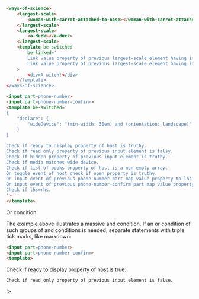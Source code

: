 

```html
<ways-of-science>
    <largest-scale>
        <woman-with-carrot-attached-to-nose></woman-with-carrot-attached-to-nose>
    </largest-scale>
    <largest-scale>
        <a-duck></a-duck>
    </largest-scale>
    <template be-switched
        be-linked='
        Link value property of previous largest-scale element having inner woman-with-carrot-attached-to-nose element to lhs property of be-switched enhancement of adorned element.
        Link value property of previous largest-scale element having inner a-duck element to rhs property of be-switched enhancement of adorned element.
    >
        <div>A witch!</div>
    </template>
</ways-of-science>
```

```html
<input part=phone-number>
<input part=phone-number-confirm>
<template be-switched='
{
    "declare": {
        "wideDevice": "(min-width: 30em) and (orientation: landscape)"
    }
}

Check if ready to display property of host is truthy.
Check if read only property of previous input element is falsy.
Check if hidden property of previous input element is truthy.
Check if media matches wide device.
Check if list of books property of host is a non empty array.
On toggle event of host check if open property is truthy.
On input event of previous phone-number part map value property to lhs.
On input event of previous phone-number-confirm part map value property to rhs.
Check if lhs=rhs.
'>
</template>
```

Or condition

The example above illustrates a massive and condition.  If an or condition of such groups of and conditions is needed, separate statements with triple tick marks, like markdown:

```html
<input part=phone-number>
<input part=phone-number-confirm>
<template>
```
Check if ready to display property of host is true.
```
Check if read only property of previous input element is false.
```
'>
</template>
```




